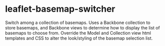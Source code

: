 leaflet-basemap-switcher
========================

Switch among a collection of basemaps.  Uses a Backbone collection to store basemaps, and Backbone views to determine how to display the list of basemaps to choose from.  Override the Model and Collection view html templates and CSS to alter the look/styling of the basemap selection list. 
